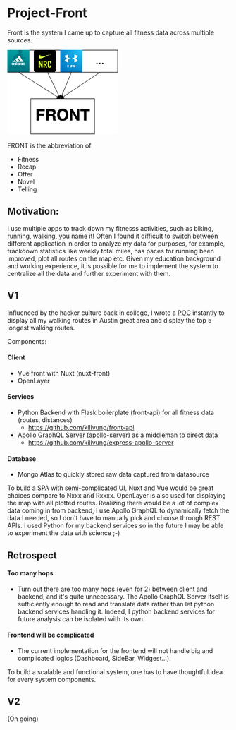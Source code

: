 # Project-Front
Front is the system I came up to capture all fitness data across multiple sources. 

<img src="https://raw.githubusercontent.com/killvung/Project-FRONT/master/front_diagram_abstract.png?token=AB2UN7RVCMR5IIJ5HTEYSVC64LGAC"/>

FRONT is the abbreviation of 
- Fitness
- Recap
- Offer
- Novel
- Telling

## Motivation:
I use multiple apps to track down my fitnesss activities, such as biking, running, walking, you name it! Often I found it difficult to switch between different application in order to analyze my data for purposes, for example, trackdown statistics like weekly total miles, has paces for running been improved, plot all routes on the map etc. Given my education background and working experience, it is possible for me to implement the system to centralize all the data and further experiment with them.

## V1
Influenced by the hacker culture back in college, I wrote a [POC](http://killvung.github.io/nuxt-front) instantly to display all my walking routes in Austin great area and display the top 5 longest walking routes. 

Components: 
#### Client
- Vue front with Nuxt (nuxt-front)
- OpenLayer
#### Services
- Python Backend with Flask boilerplate (front-api) for all fitness data (routes, distances)
    - https://github.com/killvung/front-api
- Apollo GraphQL Server (apollo-server) as a middleman to direct data
    - https://github.com/killvung/express-apollo-server
#### Database
- Mongo Atlas to quickly stored raw data captured from datasource

To build a SPA with semi-complicated UI, Nuxt and Vue would be great choices compare to Nxxx and Rxxxx. OpenLayer is also used for displaying the map with all plotted routes. Realizing there would be a lot of complex data coming in from backend, I use Apollo GraphQL to dynamically fetch the data I needed, so I don't have to manually pick and choose through REST APIs. I used Python for my backend services so in the future I may be able to experiment the data with science ;-) 

## Retrospect
#### Too many hops
- Turn out there are too many hops (even for 2) between client and backend, and it's quite unnecessary. The Apollo GraphQL Server itself is sufficiently enough to read and translate data rather than let python backend services handling it. Indeed, I pythoh backend services for future analysis can be isolated with its own. 
#### Frontend will be complicated
- The current implementation for the frontend will not handle big and complicated logics (Dashboard, SideBar, Widgest...).

To build a scalable and functional system, one has to have thoughtful idea for every system components.
## V2
(On going)
